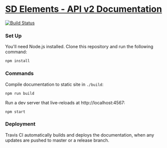 # [SD Elements - API v2 Documentation](https://api.sdelements.com)

[![Build Status](https://travis-ci.org/sdelements/slate.svg?branch=master)](https://travis-ci.org/sdelements/slate)

### Set Up

You'll need Node.js installed. Clone this repository and run the following command:

```shell
npm install
```

### Commands

Compile documentation to static site in `./build`:

```shell
npm run build
```

Run a dev server that live-reloads at http://localhost:4567:

```shell
npm start
```

### Deployment

Travis CI automatically builds and deploys the documentation, when any updates are pushed to master or a release branch.
